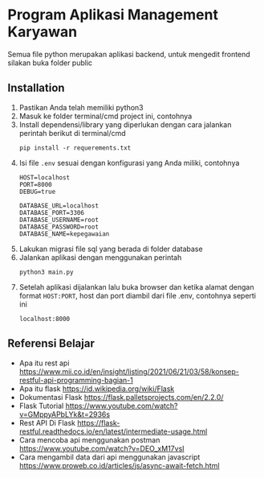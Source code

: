 # Program Aplikasi Management Karyawan
Semua file python merupakan aplikasi backend, untuk mengedit frontend silakan buka folder public

## Installation
1. Pastikan Anda telah memiliki python3
2. Masuk ke folder terminal/cmd project ini, contohnya
3. Install dependensi/library yang diperlukan dengan cara jalankan perintah berikut di terminal/cmd
    ```
    pip install -r requerements.txt 
    ```
4. Isi file `.env` sesuai dengan konfigurasi yang Anda miliki, contohnya
    ```
    HOST=localhost
    PORT=8000
    DEBUG=true
        
    DATABASE_URL=localhost
    DATABASE_PORT=3306
    DATABASE_USERNAME=root
    DATABASE_PASSWORD=root
    DATABASE_NAME=kepegawaian
    ```
5. Lakukan migrasi file sql yang berada di folder database
6. Jalankan aplikasi dengan menggunakan perintah
    ```
    python3 main.py
    ```
7. Setelah aplikasi dijalankan lalu buka browser dan ketika alamat dengan format `HOST:PORT`, host dan port diambil dari file .env, contohnya seperti ini
    ```
    localhost:8000
    ```
## Referensi Belajar
- Apa itu rest api https://www.mii.co.id/en/insight/listing/2021/06/21/03/58/konsep-restful-api-programming-bagian-1
- Apa itu flask https://id.wikipedia.org/wiki/Flask
- Dokumentasi Flask https://flask.palletsprojects.com/en/2.2.0/
- Flask Tutorial https://www.youtube.com/watch?v=GMppyAPbLYk&t=2936s
- Rest API Di Flask https://flask-restful.readthedocs.io/en/latest/intermediate-usage.html
- Cara mencoba api menggunakan postman https://www.youtube.com/watch?v=DEO_xM17vsI
- Cara mengambil data dari api menggunakan javascript https://www.proweb.co.id/articles/js/async-await-fetch.html
